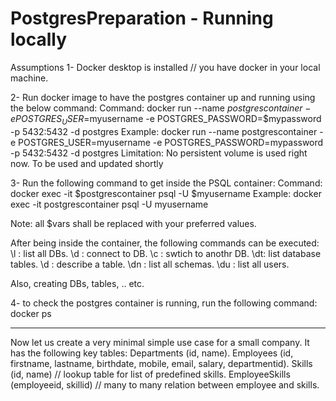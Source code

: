 # PostgresPreparation - Running locally


Assumptions 
1- Docker desktop is installed // you have docker in your local machine.

2- Run docker image to have the postgres container up and running using the below command:
Command: docker run --name $postgrescontainer -e POSTGRES_USER=$myusername -e POSTGRES_PASSWORD=$mypassword -p 5432:5432 -d postgres
Example: docker run --name postgrescontainer -e POSTGRES_USER=myusername -e POSTGRES_PASSWORD=mypassword -p 5432:5432 -d postgres
Limitation: No persistent volume is used right now. To be used and updated shortly

3- Run the following command to get inside the PSQL container:
Command: docker exec -it $postgrescontainer psql -U $myusername
Example: docker exec -it postgrescontainer psql -U myusername

Note: all $vars shall be replaced with your preferred values.



After being inside the container, the following commands can be executed:
\l : list all DBs. 
\d : connect to DB.
\c : swtich to anothr DB.
\dt: list database tables.
\d : describe a table.
\dn : list all schemas.
\du : list all users.

Also, creating DBs, tables, .. etc.


4- to check the postgres container is running, run the following command:
docker ps



----


Now let us create a very minimal simple use case for a small company. It has the following key tables:
Departments (id, name).
Employees (id, firstname, lastname, birthdate, mobile, email, salary, departmentid).
Skills (id, name) // lookup table for list of predefined skills.
EmployeeSkills (employeeid, skillid) // many to many relation between employee and skills.
